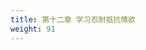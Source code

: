 ```yaml
---
title: 第十二章 学习忍耐抵抗情欲
weight: 91
---
```

<script>
  window.location.href = "/效法基督/scroll3/11_12_要省察节制内心的愿望_学习忍耐抵抗情欲/#第十二章-学习忍耐抵抗情欲";
</script>
